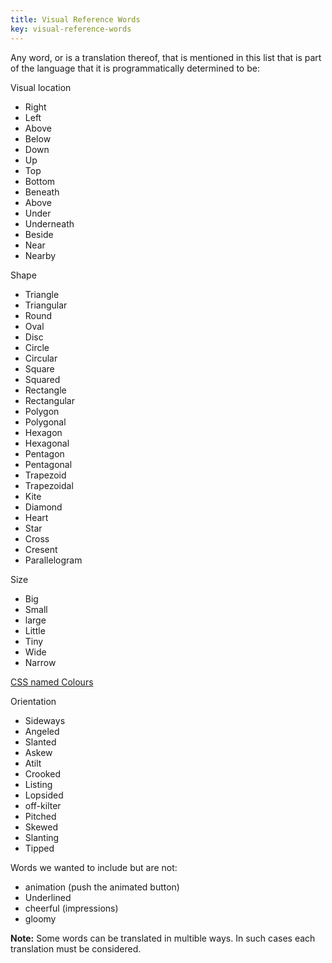 ```yaml
---
title: Visual Reference Words
key: visual-reference-words
---
```


Any word, or is a translation thereof, that is mentioned in this list that is part of the language that it is programmatically determined to be:

Visual location
- Right
- Left
- Above
- Below
- Down
- Up
- Top
- Bottom
- Beneath
- Above
- Under
- Underneath
- Beside
- Near
- Nearby

Shape
- Triangle
- Triangular
- Round
- Oval
- Disc
- Circle
- Circular
- Square
- Squared
- Rectangle
- Rectangular
- Polygon
- Polygonal
- Hexagon
- Hexagonal
- Pentagon
- Pentagonal
- Trapezoid
- Trapezoidal
- Kite
- Diamond
- Heart
- Star
- Cross
- Cresent
- Parallelogram

Size
- Big
- Small
- large
- Little
- Tiny
- Wide
- Narrow

[CSS named Colours](https://www.w3.org/TR/css-color-4/#named-colors)

Orientation
- Sideways
- Angeled
- Slanted
- Askew
- Atilt
- Crooked
- Listing
- Lopsided
- off-kilter
- Pitched
- Skewed
- Slanting
- Tipped

Words we wanted to include but are not:
- animation (push the animated button)
- Underlined
- cheerful (impressions)
- gloomy

**Note:** Some words can be translated in multible ways. In such cases each translation must be considered.
